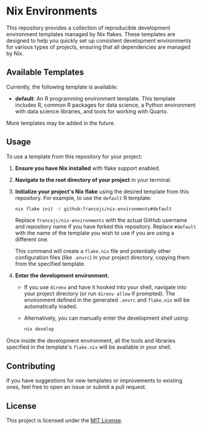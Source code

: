 # Nix Environments

This repository provides a collection of reproducible development environment templates managed by Nix flakes. These templates are designed to help you quickly set up consistent development environments for various types of projects, ensuring that all dependencies are managed by Nix.

## Available Templates

Currently, the following template is available:

-   **default**: An R programming environment template. This template includes R, common R packages for data science, a Python environment with data science libraries, and tools for working with Quarto.

More templates may be added in the future.

## Usage

To use a template from this repository for your project:

1.  **Ensure you have Nix installed** with flake support enabled.
2.  **Navigate to the root directory of your project** in your terminal.
3.  **Initialize your project's Nix flake** using the desired template from this repository. For example, to use the `default` R template:

    ```bash
    nix flake init -t github:francojc/nix-environments#default
    ```

    Replace `francojc/nix-environments` with the actual GitHub username and repository name if you have forked this repository. Replace `#default` with the name of the template you wish to use if you are using a different one.

    This command will create a `flake.nix` file and potentially other configuration files (like `.envrc`) in your project directory, copying them from the specified template.

4.  **Enter the development environment.**

    -   If you use `direnv` and have it hooked into your shell, navigate into your project directory (or run `direnv allow` if prompted). The environment defined in the generated `.envrc` and `flake.nix` will be automatically loaded.
    -   Alternatively, you can manually enter the development shell using:

        ```bash
        nix develop
        ```

Once inside the development environment, all the tools and libraries specified in the template's `flake.nix` will be available in your shell.

## Contributing

If you have suggestions for new templates or improvements to existing ones, feel free to open an issue or submit a pull request.

## License

This project is licensed under the [MIT License](LICENSE).
